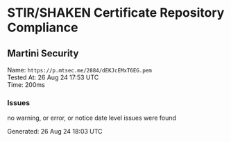 # STIR/SHAKEN Certificate Repository Compliance

## Martini Security

Name: `https://p.mtsec.me/2884/dEKJcEMxT6EG.pem`\
Tested At: 26 Aug 24 17:53 UTC\
Time: 200ms

### Issues

no warning, or error, or notice date level issues were found

Generated: 26 Aug 24 18:03 UTC
